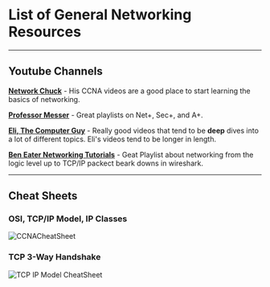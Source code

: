 # List of General Networking Resources

----------------

## Youtube Channels

**[Network Chuck](https://www.youtube.com/c/NetworkChuck)** - His CCNA videos are a good place to start learning the basics of networking.

**[Professor Messer](https://www.youtube.com/c/professormesser)** - Great playlists on Net+, Sec+, and A+. 

**[Eli, The Computer Guy](https://www.youtube.com/c/Elithecomputerguypage)** - Really good videos that tend to be **deep** dives into a lot of different  topics. Eli's videos tend to be longer in length.

**[Ben Eater Networking Tutorials](https://www.youtube.com/watch?v=XaGXPObx2Gs&list=PLowKtXNTBypH19whXTVoG3oKSuOcw_XeW)** - Geat Playlist about networking from the logic level up to TCP/IP packect beark downs in wireshark.

------------------

## Cheat Sheets

### OSI, TCP/IP Model, IP Classes

![CCNACheatSheet](https://user-images.githubusercontent.com/24508513/183228511-673a417d-4bdd-436d-ad88-fe1ed46e4ce6.png)

### TCP 3-Way Handshake

![TCP IP Model CheatSheet](https://user-images.githubusercontent.com/24508513/183228529-8c24ea54-f4d2-4587-a1de-94ea562d7ea4.png)
